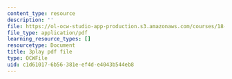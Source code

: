 ```yaml
---
content_type: resource
description: ''
file: https://ol-ocw-studio-app-production.s3.amazonaws.com/courses/18-01sc-single-variable-calculus-fall-2010/c1d610176b56381eef4de4043b544eb8_7K1sB05pE0A.pdf
file_type: application/pdf
learning_resource_types: []
resourcetype: Document
title: 3play pdf file
type: OCWFile
uid: c1d61017-6b56-381e-ef4d-e4043b544eb8
---
```

